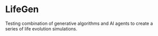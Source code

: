 # LifeGen

Testing combination of generative algorithms and AI agents to create a series of life evolution simulations.
